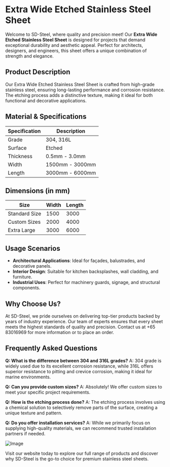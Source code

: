 # Extra Wide Etched Stainless Steel Sheet

Welcome to SD-Steel, where quality and precision meet! Our **Extra Wide Etched Stainless Steel Sheet** is designed for projects that demand exceptional durability and aesthetic appeal. Perfect for architects, designers, and engineers, this sheet offers a unique combination of strength and elegance.

## Product Description
Our Extra Wide Etched Stainless Steel Sheet is crafted from high-grade stainless steel, ensuring long-lasting performance and corrosion resistance. The etching process adds a distinctive texture, making it ideal for both functional and decorative applications.

## Material & Specifications
| Specification | Description |
|---------------|-------------|
| Grade         | 304, 316L    |
| Surface       | Etched      |
| Thickness     | 0.5mm - 3.0mm |
| Width         | 1500mm - 3000mm |
| Length        | 3000mm - 6000mm |

## Dimensions (in mm)
| Size           | Width | Length |
|----------------|-------|--------|
| Standard Size  | 1500  | 3000   |
| Custom Sizes   | 2000  | 4000   |
| Extra Large    | 3000  | 6000   |

## Usage Scenarios
- **Architectural Applications**: Ideal for façades, balustrades, and decorative panels.
- **Interior Design**: Suitable for kitchen backsplashes, wall cladding, and furniture.
- **Industrial Uses**: Perfect for machinery guards, signage, and structural components.

## Why Choose Us?
At SD-Steel, we pride ourselves on delivering top-tier products backed by years of industry experience. Our team of experts ensures that every sheet meets the highest standards of quality and precision. Contact us at +65 83016969 for more information or to place an order.

## Frequently Asked Questions
**Q: What is the difference between 304 and 316L grades?**
A: 304 grade is widely used due to its excellent corrosion resistance, while 316L offers superior resistance to pitting and crevice corrosion, making it ideal for marine environments.

**Q: Can you provide custom sizes?**
A: Absolutely! We offer custom sizes to meet your specific project requirements.

**Q: How is the etching process done?**
A: The etching process involves using a chemical solution to selectively remove parts of the surface, creating a unique texture and pattern.

**Q: Do you offer installation services?**
A: While we primarily focus on supplying high-quality materials, we can recommend trusted installation partners if needed.

![Image](https://github.com/user-attachments/assets/2567258e-e124-4816-932d-1809bd27ef0b)

Visit our website today to explore our full range of products and discover why SD-Steel is the go-to choice for premium stainless steel sheets.